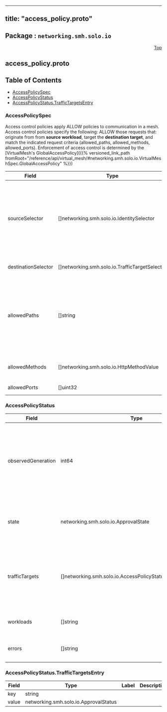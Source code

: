 
---
title: "access_policy.proto"
---

## Package : `networking.smh.solo.io`



<a name="top"></a>

<a name="API Reference for access_policy.proto"></a>
<p align="right"><a href="#top">Top</a></p>

## access_policy.proto


## Table of Contents
  - [AccessPolicySpec](#networking.smh.solo.io.AccessPolicySpec)
  - [AccessPolicyStatus](#networking.smh.solo.io.AccessPolicyStatus)
  - [AccessPolicyStatus.TrafficTargetsEntry](#networking.smh.solo.io.AccessPolicyStatus.TrafficTargetsEntry)







<a name="networking.smh.solo.io.AccessPolicySpec"></a>

### AccessPolicySpec
Access control policies apply ALLOW policies to communication in a mesh. Access control policies specify the following: ALLOW those requests that: originate from from **source workload**, target the **destination target**, and match the indicated request criteria (allowed_paths, allowed_methods, allowed_ports). Enforcement of access control is determined by the [VirtualMesh's GlobalAccessPolicy]({{% versioned_link_path fromRoot="/reference/api/virtual_mesh/#networking.smh.solo.io.VirtualMeshSpec.GlobalAccessPolicy" %}})


| Field | Type | Label | Description |
| ----- | ---- | ----- | ----------- |
| sourceSelector | []networking.smh.solo.io.IdentitySelector | repeated | Requests originating from these pods will have the rule applied. Leave empty to have all pods in the mesh apply these policies.<br>Note that access control policies are mapped to source pods by their service account. If other pods share the same service account, this access control rule will apply to those pods as well.<br>For fine-grained access control policies, ensure that your service accounts properly reflect the desired boundary for your access control policies. |
| destinationSelector | []networking.smh.solo.io.TrafficTargetSelector | repeated | Requests destined for these pods will have the rule applied. Leave empty to apply to all destination pods in the mesh. |
| allowedPaths | []string | repeated | Optional. A list of HTTP paths or gRPC methods to allow. gRPC methods must be presented as fully-qualified name in the form of "/packageName.serviceName/methodName" and are case sensitive. Exact match, prefix match, and suffix match are supported for paths. For example, the path "/books/review" matches "/books/review" (exact match), "*books/" (suffix match), or "/books*" (prefix match).<br>If not specified, allow any path. |
| allowedMethods | []networking.smh.solo.io.HttpMethodValue | repeated | Optional. A list of HTTP methods to allow (e.g., "GET", "POST"). It is ignored in gRPC case because the value is always "POST". If not specified, allows any method. |
| allowedPorts | []uint32 | repeated | Optional. A list of ports which to allow. If not set any port is allowed. |






<a name="networking.smh.solo.io.AccessPolicyStatus"></a>

### AccessPolicyStatus



| Field | Type | Label | Description |
| ----- | ---- | ----- | ----------- |
| observedGeneration | int64 |  | The most recent generation observed in the the AccessPolicy metadata. If the observedGeneration does not match generation, the controller has not received the most recent version of this resource. |
| state | networking.smh.solo.io.ApprovalState |  | The state of the overall resource. It will only show accepted if it has been successfully applied to all target meshes. |
| trafficTargets | []networking.smh.solo.io.AccessPolicyStatus.TrafficTargetsEntry | repeated | The status of the AccessPolicy for each TrafficTarget to which it has been applied. An AccessPolicy may be Accepted for some TrafficTargets and rejected for others. |
| workloads | []string | repeated | The list of Workloads to which this policy has been applied. |
| errors | []string | repeated | Any errors found while processing this generation of the resource. |






<a name="networking.smh.solo.io.AccessPolicyStatus.TrafficTargetsEntry"></a>

### AccessPolicyStatus.TrafficTargetsEntry



| Field | Type | Label | Description |
| ----- | ---- | ----- | ----------- |
| key | string |  |  |
| value | networking.smh.solo.io.ApprovalStatus |  |  |





 <!-- end messages -->

 <!-- end enums -->

 <!-- end HasExtensions -->

 <!-- end services -->


